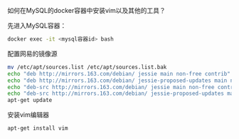 如何在MySQL的docker容器中安装vim以及其他的工具？

先进入MySQL容器：

```bash
docker exec -it <mysql容器id> bash
```

配置网易的镜像源

```bash
mv /etc/apt/sources.list /etc/apt/sources.list.bak
echo "deb http://mirrors.163.com/debian/ jessie main non-free contrib" > /etc/apt/sources.list
echo "deb http://mirrors.163.com/debian/ jessie-proposed-updates main non-free contrib" >>/etc/apt/sources.list
echo "deb-src http://mirrors.163.com/debian/ jessie main non-free contrib" >>/etc/apt/sources.list
echo "deb-src http://mirrors.163.com/debian/ jessie-proposed-updates main non-free contrib" >>/etc/apt/sources.list
apt-get update
```

安装vim编辑器

```bash
apt-get install vim
```

